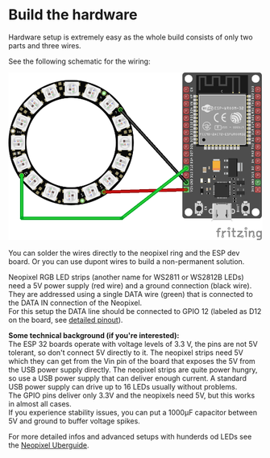# Build the hardware

Hardware setup is extremely easy as the whole build consists of only two parts and three wires. 

See the following schematic for the wiring:

![Schematic](../pics/Esp32TeamsPresence.png)

You can solder the wires directly to the neopixel ring and the ESP dev board. Or you can use dupont wires to build a non-permanent solution.

Neopixel RGB LED strips (another name for WS2811 or WS2812B LEDs) need a 5V power supply (red wire) and a ground connection (black wire). They are addressed using a single DATA wire (green) that is connected to the DATA IN connection of the Neopixel.  
For this setup the DATA line should be connected to GPIO 12 (labeled as D12 on the board, see [detailed pinout](https://github.com/playelek/pinout-doit-32devkitv1)).

**Some technical background (if you're interested):**  
The ESP 32 boards operate with voltage levels of 3.3 V, the pins are not 5V tolerant, so don't connect 5V directly to it. The neopixel strips need 5V which they can get from the Vin pin of the board that exposes the 5V from the USB power supply directly. The neopixel strips are quite power hungry, so use a USB power supply that can deliver enough current. A standard USB power supply can drive up to 16 LEDs usually without problems.  
The GPIO pins deliver only 3.3V and the neopixels need 5V, but this works in almost all cases.  
If you experience stability issues, you can put a 1000μF capacitor between 5V and ground to buffer voltage spikes.

For more detailed infos and advanced setups with hunderds od LEDs see the [Neopixel Uberguide](https://learn.adafruit.com/adafruit-neopixel-uberguide).
